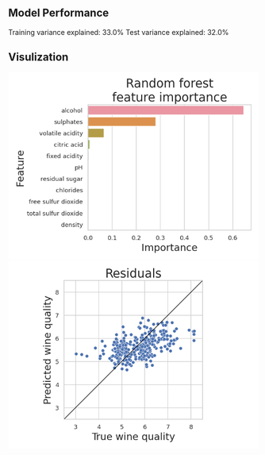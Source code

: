  ## Model Performance
Training variance explained: 33.0%
Test variance explained: 32.0%
 ## Visulization
![image](images/feature_importance-2022-12-17-17-26-55.png)
![image](images/residuals-2022-12-17-17-26-55.png)
